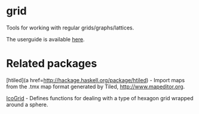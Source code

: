 grid
====

Tools for working with regular grids/graphs/lattices.

The userguide is available <a href="https://github.com/mhwombat/grid/wiki">here</a>.

Related packages
================

[htiled](a href=http://hackage.haskell.org/package/htiled) - Import maps from the .tmx map format generated by Tiled, http://www.mapeditor.org. 

[IcoGrid](http://hackage.haskell.org/package/IcoGrid) - Defines functions for dealing with a type of hexagon grid wrapped around a sphere.